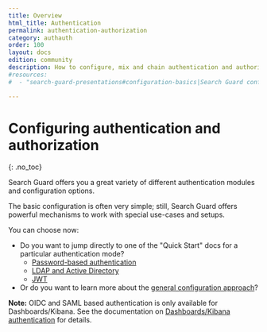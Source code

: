 ```yaml
---
title: Overview
html_title: Authentication
permalink: authentication-authorization
category: authauth
order: 100
layout: docs
edition: community
description: How to configure, mix and chain authentication and authorization domains for Search Guard.
#resources:
#  - "search-guard-presentations#configuration-basics|Search Guard configuration basics (presentation)"

---
```

<!---
Copyright 2020 floragunn GmbH
-->
# Configuring authentication and authorization
{: .no_toc}


Search Guard offers you a great variety of different authentication modules and configuration options.

The basic configuration is often very simple; still, Search Guard offers powerful mechanisms to work with special use-cases and setups.

You can choose now:

- Do you want to jump directly to one of the "Quick Start" docs for a particular authentication mode?
  - [Password-based authentication](./auth_auth_httpbasic.md)
  - [LDAP and Active Directory](../_docs_auth_auth/auth_auth_ldap.md)
  - [JWT](../_docs_auth_auth/auth_auth_jwt.md)
- Or do you want to learn more about the [general configuration approach](../_docs_auth_auth/auth_auth_rest_config.md)?

**Note:** OIDC and SAML based authentication is only available for Dashboards/Kibana. See the documentation on [Dashboards/Kibana authentication](../docs_kibana/kibana_authentication.md) for details.


